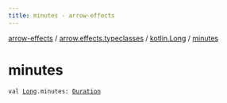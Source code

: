 ```yaml
---
title: minutes - arrow-effects
---
```


[arrow-effects](../../index.html) / [arrow.effects.typeclasses](../index.html) / [kotlin.Long](index.html) / [minutes](./minutes.html)

# minutes

`val `[`Long`](https://kotlinlang.org/api/latest/jvm/stdlib/kotlin/-long/index.html)`.minutes: `[`Duration`](../-duration/index.html)
